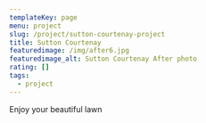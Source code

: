 ```yaml
---
templateKey: page
menu: project
slug: /project/sutton-courtenay-project
title: Sutton Courtenay
featuredimage: /img/after6.jpg
featuredimage_alt: Sutton Courtenay After photo
rating: []
tags:
  - project
---
```


Enjoy your beautiful lawn
